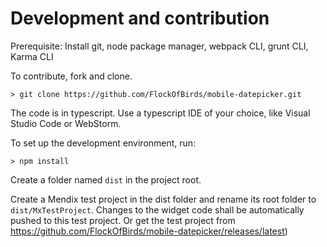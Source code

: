 # Development and contribution
Prerequisite: Install git, node package manager, webpack CLI, grunt CLI, Karma CLI

To contribute, fork and clone.

    > git clone https://github.com/FlockOfBirds/mobile-datepicker.git

The code is in typescript. Use a typescript IDE of your choice, like Visual Studio Code or WebStorm.

To set up the development environment, run:

    > npm install

Create a folder named `dist` in the project root.

Create a Mendix test project in the dist folder and rename its root folder to `dist/MxTestProject`. Changes to the widget code shall be automatically pushed to this test project.
Or get the test project from https://github.com/FlockOfBirds/mobile-datepicker/releases/latest)
